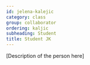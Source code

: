 ```yaml
---
id: jelena-kalejic  
category: class 
group: collaborator
ordering: kaljic
subheading: Student
title: Student JK
---
```


[Description of the person here]
